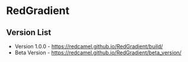 # RedGradient
## Version List
- Version 1.0.0 - https://redcamel.github.io/RedGradient/build/
- Beta Version - https://redcamel.github.io/RedGradient/beta_version/
